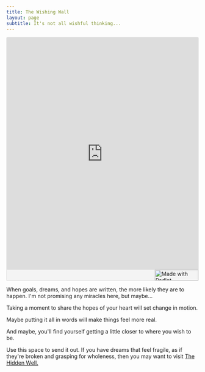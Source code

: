 ```yaml
---
title: The Wishing Wall 
layout: page
subtitle: It's not all wishful thinking...
---
```


<div class="padlet-embed" style="border:1px solid rgba(0,0,0,0.1);border-radius:2px;box-sizing:border-box;overflow:hidden;position:relative;width:100%;background:#F4F4F4"><p style="padding:0;margin:0"><iframe src="https://padlet.com/embed/ytq26t4xmuing6p9" frameborder="0" allow="camera;microphone;geolocation;display-capture;clipboard-write" style="width:100%;height:608px;display:block;padding:0;margin:0"></iframe></p><div style="display:flex;align-items:center;justify-content:end;margin:0;height:28px"><a href="https://padlet.com?ref=embed" style="display:block;flex-grow:0;margin:0;border:none;padding:0;text-decoration:none" target="_blank"><div style="display:flex;align-items:center;"><img src="https://padlet.net/embeds/made_with_padlet_2022.png" width="114" height="28" style="padding:0;margin:0;background:0 0;border:none;box-shadow:none" alt="Made with Padlet"></div></a></div></div>

When goals, dreams, and hopes are written, the more likely they are to happen. I'm not promising any miracles here, but maybe...

Taking a moment to share the hopes of your heart will set change in motion. 

Maybe putting it all in words will make things feel more real.

And maybe, you'll find yourself getting a little closer to where you wish to be. 

Use this space to send it out. If you have dreams that feel fragile, as if they're broken and grasping for wholeness, then you may want to visit [The Hidden Well.](https://arcadiapage.com/the-hidden-well/) 


